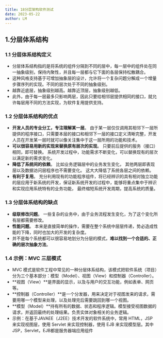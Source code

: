 ```yaml
---
title: 18分层架构软件测试
date: 2023-05-22
author: LM
---
```


## 1.分层体系结构

### 1.1 分层体系结构定义

- 分层体系结构指的是将系统的组件分隔到不同的层中，每一层中的组件处在同一抽象级别，保持内聚性，并且每一层都与它下面的各层保持松散耦合。
- 这种风格支持基于可增加抽象层的设计，允许将一个复杂问题分解成一个增量步骤序列的实现。不同的层次处于不同的抽象级别。
- 越靠近底层，抽象级别越高。越靠近顶层，抽象级别越低。
- 此外，由于每一层最多只影响两层，因此只要给相邻层提供相同的接口，就允许每层用不同的方法实现，为软件复用提供支持。

### 1.2 分层体系结构的优点

- **开发人员的专业分工，专注理解某一层**。 由于某一层仅仅调用其相邻下一层所提供的程序接口，只需要本层的接口和相邻下一层的接口定义清晰完整，开发人员在开发某一层时就可以像关注集中于这一层所用的功能和技术。
- **可以很容易用新的实现来替换原有层次的实现**。 只要前后提供的服务（接口）相同，即可替换。 系统开发过程中，功能需求不断变化，可以替换现有的层次以满足新的需求变化。
- **降低了系统间的依赖**。 比如业务逻辑层中的业务发生变化， 其他两层即表现层以及数据访问层程序也不需要变化。 这大大降低了系统各层之间的依赖。
- **有利于复用**。 充分利用现有的功能程序组件，将已经辨识的具有相对独立功能的层应用于新系统的开发，保证新系统开发的过程中，能够将重点集中于辨识和实现应用系统特有的业务功能， 最终缩短系统开发周期，提高系统的质量。

### 1.3 分层体系结构的缺点

- **级联修改问题**。 一些复杂的业务中，由于业务流程发生变化，为了这个变化所有层都需要修改。
- **性能问题**。 本来是直接简单的操作，需要在整个系统中层层传递，势必造成性能的下降，同时也加大的开发的复杂度。
- 并不是每个系统都可以很容易地划分为分层的模式，**难以找到一个合适的、正确的层次抽象方法**。

### 1.4 示例：MVC 三层模式 

- MVC 模式是软件工程中常见的一种分层体系结构，该模式把软件系统（项目）分为三个基本部分：模型（Model）、视图（View）和控制器（Controller）。
- **视图（View）**是界面的显示，以及与用户的交互功能，例如表单、网页等。
- **控制器（Controller）**是一个分发器，用来决定对于视图发来的请求，需要用哪一个模型来处理，以及处理完后需要跳回到哪一个视图。
- **模型（Model）**持有所有的数据、状态和程序逻辑。模型接受视图数据的请求，并返回最终的处理结果。负责实体对象相关的业务逻辑。
- 示例：在基于JAVAEE（J2EE）技术开发的软件系统中，常用 HTML，JSP 来实现视图层，使用 Servlet 来实现控制器，使用 EJB 来实现模型层。其中 JSP，Servlet，EJB都是服务器端应用组件